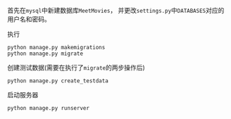 首先在`mysql`中新建数据库`MeetMovies`， 并更改`settings.py`中`DATABASES`对应的用户名和密码。

执行
```shell
python manage.py makemigrations
python manage.py migrate
```

创建测试数据(需要在执行了`migrate`的两步操作后)
```shell
python manage.py create_testdata
```

启动服务器
```shell
python manage.py runserver
```


